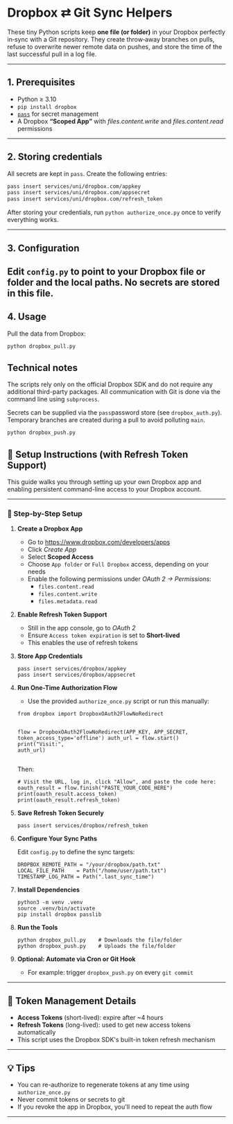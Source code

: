 # Dropbox ⇄ Git Sync Helpers

These tiny Python scripts keep **one file (or folder)** in your Dropbox perfectly in‑sync with a Git repository. They create throw‑away branches on pulls, refuse to overwrite newer remote data on pushes, and store the time of the last successful pull in a log file.

---

## 1. Prerequisites

* Python ≥ 3.10
* `pip install dropbox`
* [`pass`](https://www.passwordstore.org/) for secret management
* A Dropbox **“Scoped App”** with *files.content.write* and *files.content.read* permissions

---

## 2. Storing credentials

All secrets are kept in `pass`. Create the following entries:

```bash
pass insert services/uni/dropbox.com/appkey
pass insert services/uni/dropbox.com/appsecret
pass insert services/uni/dropbox.com/refresh_token
```

After storing your credentials, run `python authorize_once.py` once to verify everything works.

---

## 3. Configuration

Edit `config.py` to point to your Dropbox file or folder and the local paths. **No secrets** are stored in this file.
---

## 4. Usage

Pull the data from Dropbox:

```bash
python dropbox_pull.py
```

## Technical notes

The scripts rely only on the official Dropbox SDK and do not require
any additional third-party packages.  All communication with Git is
done via the command line using ``subprocess``.

Secrets can be supplied via the ``pass``password store (see ``dropbox_auth.py``).
Temporary branches are created during a pull to avoid polluting ``main``.
```bash
python dropbox_push.py
```


## 🚀 Setup Instructions (with Refresh Token Support)

This guide walks you through setting up your own Dropbox app and enabling persistent command-line access to your Dropbox account.

---


### 📌 Step-by-Step Setup

<ol>

<li>
  <p><strong>Create a Dropbox App</strong></p>
  <ul>
    <li>Go to <a href="https://www.dropbox.com/developers/apps">https://www.dropbox.com/developers/apps</a></li>
    <li>Click <em>Create App</em></li>
    <li>Select <strong>Scoped Access</strong></li>
    <li>Choose <code>App folder</code> or <code>Full Dropbox</code> access, depending on your needs</li>
    <li>Enable the following permissions under <em>OAuth 2 → Permissions</em>:
      <ul>
        <li><code>files.content.read</code></li>
        <li><code>files.content.write</code></li>
        <li><code>files.metadata.read</code></li>
      </ul>
    </li>
  </ul>
</li>

<li>
  <p><strong>Enable Refresh Token Support</strong></p>
  <ul>
    <li>Still in the app console, go to <em>OAuth 2</em></li>
    <li>Ensure <code>Access token expiration</code> is set to <strong>Short-lived</strong></li>
    <li>This enables the use of refresh tokens</li>
  </ul>
</li>

<li>
  <p><strong>Store App Credentials</strong></p>
  <pre><code>pass insert services/dropbox/appkey
pass insert services/dropbox/appsecret</code></pre>
</li>

<li>
  <p><strong>Run One-Time Authorization Flow</strong></p>
  <ul>
    <li>Use the provided <code>authorize_once.py</code> script or run this manually:</li>
  </ul>
  <pre><code>from dropbox import DropboxOAuth2FlowNoRedirect

flow = DropboxOAuth2FlowNoRedirect(APP_KEY, APP_SECRET, token_access_type='offline')
auth_url = flow.start()
print("Visit:", auth_url)
</code></pre>
  <p>Then:</p>
  <pre><code># Visit the URL, log in, click "Allow", and paste the code here:
oauth_result = flow.finish("PASTE_YOUR_CODE_HERE")
print(oauth_result.access_token)
print(oauth_result.refresh_token)</code></pre>
</li>

<li>
  <p><strong>Save Refresh Token Securely</strong></p>
  <pre><code>pass insert services/dropbox/refresh_token</code></pre>
</li>

<li>
  <p><strong>Configure Your Sync Paths</strong></p>
  <p>Edit <code>config.py</code> to define the sync targets:</p>
  <pre><code>DROPBOX_REMOTE_PATH = "/your/dropbox/path.txt"
LOCAL_FILE_PATH    = Path("/home/user/path.txt")
TIMESTAMP_LOG_PATH = Path(".last_sync_time")
</code></pre>
</li>

<li>
  <p><strong>Install Dependencies</strong></p>
  <pre><code>python3 -m venv .venv
source .venv/bin/activate
pip install dropbox passlib</code></pre>
</li>

<li>
  <p><strong>Run the Tools</strong></p>
  <pre><code>python dropbox_pull.py    # Downloads the file/folder
python dropbox_push.py    # Uploads the file/folder</code></pre>
</li>

<li>
  <p><strong>Optional: Automate via Cron or Git Hook</strong></p>
  <ul>
    <li>For example: trigger <code>dropbox_push.py</code> on every <code>git commit</code></li>
  </ul>
</li>

</ol>

---

## 🔐 Token Management Details

- **Access Tokens** (short-lived): expire after ~4 hours
- **Refresh Tokens** (long-lived): used to get new access tokens automatically
- This script uses the Dropbox SDK's built-in token refresh mechanism

---

## 💡 Tips

- You can re-authorize to regenerate tokens at any time using `authorize_once.py`
- Never commit tokens or secrets to git
- If you revoke the app in Dropbox, you'll need to repeat the auth flow

---
